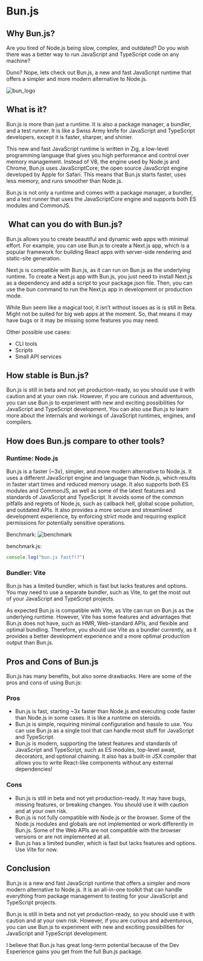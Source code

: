 # Bun.js

## Why Bun.js?

Are you tired of Node.js being slow, complex, and outdated? Do you wish there was a better way to run JavaScript and TypeScript code on any machine?

Duno? Nope, lets check out Bun.js, a new and fast JavaScript runtime that offers a simpler and more modern alternative to Node.js.

![bun_logo](../assets/bun_logo.png)

## What is it?

Bun.js is more than just a runtime. It is also a package manager, a bundler, and a test runner. It is like a Swiss Army knife for JavaScript and TypeScript developers, except it is faster, sharper, and shinier.

This new and fast JavaScript runtime is written in Zig, a low-level programming language that gives you high performance and control over memory management. Instead of V8, the engine used by Node.js and Chrome, Bun.js uses JavaScriptCore, the open source JavaScript engine developed by Apple for Safari. This means that Bun.js starts faster, uses less memory, and runs smoother than Node.js.

Bun.js is not only a runtime and comes with a package manager, a bundler, and a test runner that uses the JavaScriptCore engine and supports both ES modules and CommonJS.

##  What can you do with Bun.js?

Bun.js allows you to create beautiful and dynamic web apps with minimal effort. For example, you can use Bun.js to create a Next.js app, which is a popular framework for building React apps with server-side rendering and static-site generation.

Next.js is compatible with Bun.js, as it can run on Bun.js as the underlying runtime. To create a Next.js app with Bun.js, you just need to install Next.js as a dependency and add a script to your package.json file. Then, you can use the bun command to run the Next.js app in development or production mode.

While Bun seem like a magical tool, it isn’t without issues as is is still in Beta. Might not be suited for big web apps at the moment.
So, that means it may have bugs or it may be missing some features you may need.

Other possible use cases:

- CLI tools
- Scripts
- Small API services

## How stable is Bun.js?

Bun.js is still in beta and not yet production-ready, so you should use it with caution and at your own risk. However, if you are curious and adventurous, you can use Bun.js to experiment with new and exciting possibilities for JavaScript and TypeScript development. You can also use Bun.js to learn more about the internals and workings of JavaScript runtimes, engines, and compilers.

## How does Bun.js compare to other tools?

### Runtime: Node.js

Bun.js is a faster (~3x), simpler, and more modern alternative to Node.js. It uses a different JavaScript engine and language than Node.js, which results in faster start times and reduced memory usage. It also supports both ES modules and CommonJS, as well as some of the latest features and standards of JavaScript and TypeScript.
It avoids some of the common pitfalls and regrets of Node.js, such as callback hell, global scope pollution, and outdated APIs. It also provides a more secure and streamlined development experience, by enforcing strict mode and requiring explicit permissions for potentially sensitive operations.

Benchmark:
![benchmark](../assets/bun_js_benchmark.png)

benchmark.js:

```javascript
console.log("bun.js fast?!?")
```

### Bundler: Vite

Bun.js has a limited bundler, which is fast but lacks features and options. You may need to use a separate bundler, such as Vite, to get the most out of your JavaScript and TypeScript projects.

As expected Bun.js is compatible with Vite, as Vite can run on Bun.js as the underlying runtime. However, Vite has some features and advantages that Bun.js does not have, such as HMR, Web-standard APIs, and flexible and optimal bundling. Therefore, you should use Vite as a bundler currently, as it provides a better development experience and a more optimal production output than Bun.js.

## Pros and Cons of Bun.js

Bun.js has many benefits, but also some drawbacks. Here are some of the pros and cons of using Bun.js:

### Pros

- Bun.js is fast, starting ~3x faster than Node.js and executing code faster than Node.js in some cases. It is like a runtime on steroids.
- Bun.js is simple, requiring minimal configuration and hassle to use. You can use Bun.js as a single tool that can handle most stuff for JavaScript and TypeScript.
- Bun.js is modern, supporting the latest features and standards of JavaScript and TypeScript, such as ES modules, top-level await, decorators, and optional chaining. It also has a built-in JSX compiler that allows you to write React-like components without any external dependencies!

### Cons

- Bun.js is still in beta and not yet production-ready. It may have bugs, missing features, or breaking changes. You should use it with caution and at your own risk.
- Bun.js is not fully compatible with Node.js or the browser. Some of the Node.js modules and globals are not implemented or work differently in Bun.js. Some of the Web APIs are not compatible with the browser versions or are not implemented at all.
- Bun.js has a limited bundler, which is fast but lacks features and options. Use Vite for now.

## Conclusion

Bun.js is a new and fast JavaScript runtime that offers a simpler and more modern alternative to Node.js. It is an all-in-one toolkit that can handle everything from package management to testing for your JavaScript and TypeScript projects.

Bun.js is still in beta and not yet production-ready, so you should use it with caution and at your own risk. However, if you are curious and adventurous, you can use Bun.js to experiment with new and exciting possibilities for JavaScript and TypeScript development.

I believe that Bun.js has great long-term potential because of the Dev Experience gains you get from the full Bun.js package.
